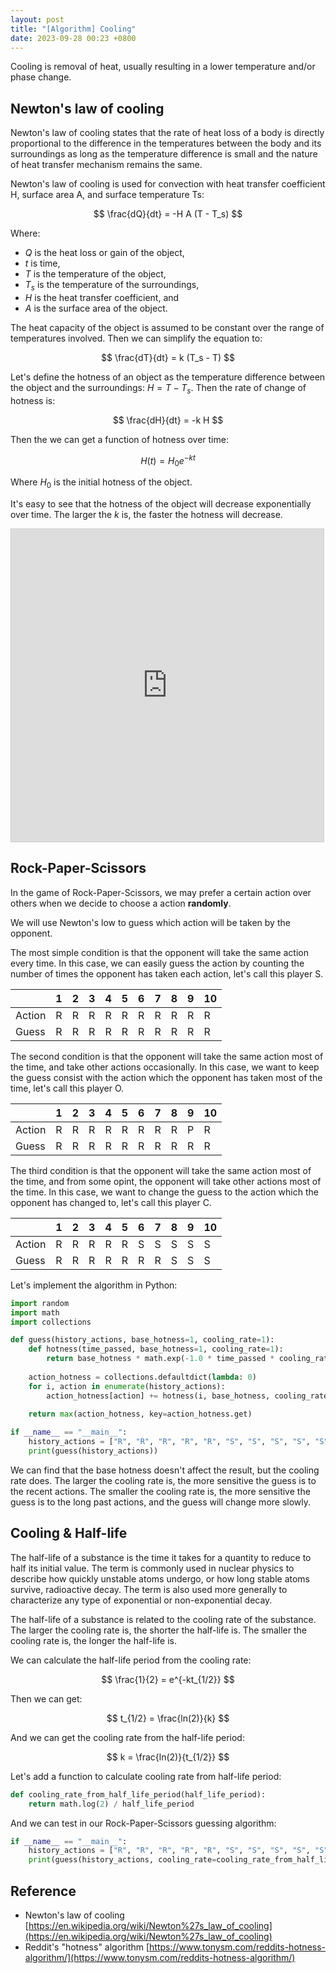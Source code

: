 ```yaml
---
layout: post
title: "[Algorithm] Cooling"
date: 2023-09-28 00:23 +0800
---
```

Cooling is removal of heat, usually resulting in a lower temperature and/or phase change.

## Newton's law of cooling

Newton's law of cooling states that the rate of heat loss of a body is directly proportional to the difference in the temperatures between the body and its surroundings as long as the temperature difference is small and the nature of heat transfer mechanism remains the same.

Newton's law of cooling is used for convection with heat transfer coefficient H, surface area A, and surface temperature Ts:

$$
\frac{dQ}{dt} = -H A (T - T_s)
$$

Where:
- $Q$ is the heat loss or gain of the object,
- $t$ is time,
- $T$ is the temperature of the object,
- $T_s$ is the temperature of the surroundings,
- $H$ is the heat transfer coefficient, and
- $A$ is the surface area of the object.

The heat capacity of the object is assumed to be constant over the range of temperatures involved. Then we can simplify the equation to:

$$
\frac{dT}{dt} = k (T_s - T)
$$

Let's define the hotness of an object as the temperature difference between the object and the surroundings: $H = T - T_s$. Then the rate of change of hotness is:

$$
\frac{dH}{dt} = -k H
$$

Then the we can get a function of hotness over time:

$$
H(t) = H_0 e^{-kt}
$$

Where $H_0$ is the initial hotness of the object.

It's easy to see that the hotness of the object will decrease exponentially over time. The larger the $k$ is, the faster the hotness will decrease.

<iframe src="https://www.desmos.com/calculator/jhznirkfzl?embed" width="500" height="500" style="border: 1px solid #ccc" frameborder=0></iframe>

## Rock-Paper-Scissors

In the game of Rock-Paper-Scissors, we may prefer a certain action over others when we decide to choose a action **randomly**.

We will use Newton's low to guess which action will be taken by the opponent.

The most simple condition is that the opponent will take the same action every time. In this case, we can easily guess the action by counting the number of times the opponent has taken each action, let's call this player S.

|        | 1   | 2   | 3   | 4   | 5   | 6   | 7   | 8   | 9   | 10  |
| ------ | --- | --- | --- | --- | --- | --- | --- | --- | --- | --- |
| Action | R   | R   | R   | R   | R   | R   | R   | R   | R   | R   |
| Guess  | R   | R   | R   | R   | R   | R   | R   | R   | R   | R   |

The second condition is that the opponent will take the same action most of the time, and take other actions occasionally. In this case, we want to keep the guess consist with the action which the opponent has taken most of the time, let's call this player O.

|        | 1   | 2   | 3   | 4   | 5   | 6   | 7   | 8   | 9   | 10  |
| ------ | --- | --- | --- | --- | --- | --- | --- | --- | --- | --- |
| Action | R   | R   | R   | R   | R   | R   | R   | R   | P   | R   |
| Guess  | R   | R   | R   | R   | R   | R   | R   | R   | R   | R   |

The third condition is that the opponent will take the same action most of the time, and from some opint, the opponent will take other actions most of the time. In this case, we want to change the guess to the action which the opponent has changed to, let's call this player C.

|        | 1   | 2   | 3   | 4   | 5   | 6   | 7   | 8   | 9   | 10  |
| ------ | --- | --- | --- | --- | --- | --- | --- | --- | --- | --- |
| Action | R   | R   | R   | R   | R   | S   | S   | S   | S   | S   |
| Guess  | R   | R   | R   | R   | R   | R   | R   | S   | S   | S   |

Let's implement the algorithm in Python:

```python
import random
import math
import collections

def guess(history_actions, base_hotness=1, cooling_rate=1):
    def hotness(time_passed, base_hotness=1, cooling_rate=1):
        return base_hotness * math.exp(-1.0 * time_passed * cooling_rate)
    
    action_hotness = collections.defaultdict(lambda: 0)
    for i, action in enumerate(history_actions):
        action_hotness[action] += hotness(i, base_hotness, cooling_rate)
    
    return max(action_hotness, key=action_hotness.get)

if __name__ == "__main__":
    history_actions = ["R", "R", "R", "R", "R", "S", "S", "S", "S", "S"]
    print(guess(history_actions))
```

We can find that the base hotness doesn't affect the result, but the cooling rate does. The larger the cooling rate is, the more sensitive the guess is to the recent actions. The smaller the cooling rate is, the more sensitive the guess is to the long past actions, and the guess will change more slowly.

## Cooling & Half-life

The half-life of a substance is the time it takes for a quantity to reduce to half its initial value. The term is commonly used in nuclear physics to describe how quickly unstable atoms undergo, or how long stable atoms survive, radioactive decay. The term is also used more generally to characterize any type of exponential or non-exponential decay.

The half-life of a substance is related to the cooling rate of the substance. The larger the cooling rate is, the shorter the half-life is. The smaller the cooling rate is, the longer the half-life is.

We can calculate the half-life period from the cooling rate:

$$
\frac{1}{2} = e^{-kt_{1/2}}
$$

Then we can get:

$$
t_{1/2} = \frac{ln(2)}{k}
$$

And we can get the cooling rate from the half-life period:

$$
k = \frac{ln(2)}{t_{1/2}}
$$

Let's add a function to calculate cooling rate from half-life period:

```python
def cooling_rate_from_half_life_period(half_life_period):
    return math.log(2) / half_life_period
```

And we can test in our Rock-Paper-Scissors guessing algorithm:

```python
if __name__ == "__main__":
    history_actions = ["R", "R", "R", "R", "R", "S", "S", "S", "S", "S"]
    print(guess(history_actions, cooling_rate=cooling_rate_from_half_life_period(3)))
```

## Reference

- Newton's law of cooling [https://en.wikipedia.org/wiki/Newton%27s_law_of_cooling](https://en.wikipedia.org/wiki/Newton%27s_law_of_cooling)
- Reddit's "hotness" algorithm [https://www.tonysm.com/reddits-hotness-algorithm/](https://www.tonysm.com/reddits-hotness-algorithm/)